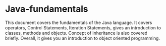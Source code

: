 # Java-fundamentals
This document covers the fundamentals of the Java language. It covers operators, Control Statements, Iteration Statements, gives an introduction to classes, methods and objects. Concept of inheritance is also covered briefly. Overall, it gives you an introduction to object oriented programming.
